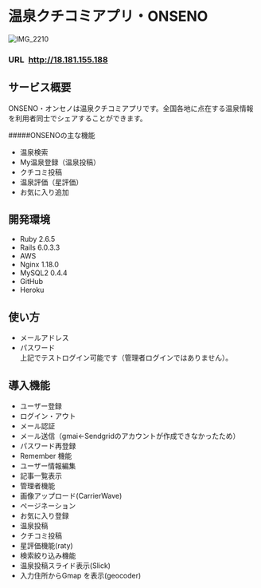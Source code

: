 # 温泉クチコミアプリ・ONSENO
![IMG_2210](https://user-images.githubusercontent.com/65398086/98610046-1609a580-2332-11eb-919b-2396239e1747.png)
### **URL&ensp;<http://18.181.155.188>**
## サービス概要
ONSENO・オンセノは温泉クチコミアプリです。全国各地に点在する温泉情報を利用者同士でシェアすることができます。  

#####ONSENOの主な機能
* 温泉検索
* My温泉登録（温泉投稿）
* クチコミ投稿
* 温泉評価（星評価）
* お気に入り追加

## 開発環境
* Ruby 2.6.5
* Rails 6.0.3.3
* AWS
* Nginx 1.18.0
* MySQL2 0.4.4
* GitHub
* Heroku

## 使い方
* メールアドレス
* パスワード  
上記でテストログイン可能です（管理者ログインではありません）。

## 導入機能
* ユーザー登録
* ログイン・アウト
* メール認証
* メール送信（gmai←Sendgridのアカウントが作成できなかったため）
* パスワード再登録
* Remember 機能
* ユーザー情報編集
* 記事一覧表示
* 管理者機能
* 画像アップロード(CarrierWave)
* ページネーション
* お気に入り登録
* 温泉投稿
* クチコミ投稿
* 星評価機能(raty)
* 検索絞り込み機能
* 温泉投稿スライド表示(Slick)
* 入力住所からGmap を表示(geocoder)

